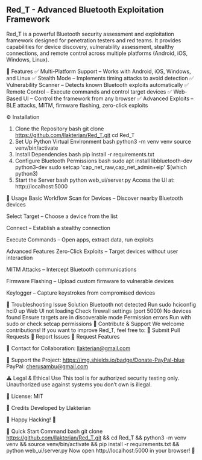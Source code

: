 ## Red_T - Advanced Bluetooth Exploitation Framework
Red_T is a powerful Bluetooth security assessment and exploitation framework designed for penetration testers and red teams. It provides capabilities for device discovery, vulnerability assessment, stealthy connections, and remote control across multiple platforms (Android, iOS, Windows, Linux).

📌 Features
✅ Multi-Platform Support – Works with Android, iOS, Windows, and Linux
✅ Stealth Mode – Implements timing attacks to avoid detection
✅ Vulnerability Scanner – Detects known Bluetooth exploits automatically
✅ Remote Control – Execute commands and control target devices
✅ Web-Based UI – Control the framework from any browser
✅ Advanced Exploits – BLE attacks, MITM, firmware flashing, zero-click exploits

⚙️ Installation
1. Clone the Repository
bash
git clone https://github.com/llakterian/Red_T.git
cd Red_T
2. Set Up Python Virtual Environment
bash
python3 -m venv venv
source venv/bin/activate
3. Install Dependencies
bash
pip install -r requirements.txt
4. Configure Bluetooth Permissions
bash
sudo apt install libbluetooth-dev python3-dev
sudo setcap 'cap_net_raw,cap_net_admin+eip' $(which python3)
5. Start the Server
bash
python web_ui/server.py
Access the UI at: http://localhost:5000

🚀 Usage
Basic Workflow
Scan for Devices – Discover nearby Bluetooth devices

Select Target – Choose a device from the list

Connect – Establish a stealthy connection

Execute Commands – Open apps, extract data, run exploits

Advanced Features
Zero-Click Exploits – Target devices without user interaction

MITM Attacks – Intercept Bluetooth communications

Firmware Flashing – Upload custom firmware to vulnerable devices

Keylogger – Capture keystrokes from compromised devices

🔧 Troubleshooting
Issue	Solution
Bluetooth not detected	Run sudo hciconfig hci0 up
Web UI not loading	Check firewall settings (port 5000)
No devices found	Ensure targets are in discoverable mode
Permission errors	Run with sudo or check setcap permissions
🤝 Contribute & Support
We welcome contributions! If you want to improve Red_T, feel free to:
🔹 Submit Pull Requests
🔹 Report Issues
🔹 Request Features

📧 Contact for Collaboration: llakterian@gmail.com

💖 Support the Project:
https://img.shields.io/badge/Donate-PayPal-blue
PayPal: cherusambu@gmail.com

⚠️ Legal & Ethical Use
This tool is for authorized security testing only. Unauthorized use against systems you don’t own is illegal.

📜 License: MIT

📌 Credits
Developed by Llakterian

🚀 Happy Hacking! 🚀

📌 Quick Start Command
bash
git clone https://github.com/llakterian/Red_T.git && cd Red_T && python3 -m venv venv && source venv/bin/activate && pip install -r requirements.txt && python web_ui/server.py
Now open http://localhost:5000 in your browser! 🎉

